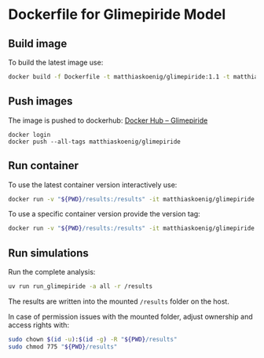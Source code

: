 # Dockerfile for Glimepiride Model

## Build image
To build the latest image use:
```bash
docker build -f Dockerfile -t matthiaskoenig/glimepiride:1.1 -t matthiaskoenig/glimepiride:latest .
```

## Push images
The image is pushed to dockerhub: [Docker Hub – Glimepiride](https://hub.docker.com/repository/docker/matthiaskoenig/glimepiride/general)

```
docker login
docker push --all-tags matthiaskoenig/glimepiride
```

## Run container
To use the latest container version interactively use:

```bash
docker run -v "${PWD}/results:/results" -it matthiaskoenig/glimepiride:latest /bin/bash
```

To use a specific container version provide the version tag:
```bash
docker run -v "${PWD}/results:/results" -it matthiaskoenig/glimepiride:1.1 /bin/bash
```

## Run simulations
Run the complete analysis:
```bash
uv run run_glimepiride -a all -r /results
```
The results are written into the mounted `/results` folder on the host.

In case of permission issues with the mounted folder, adjust ownership and access rights with:
```bash
sudo chown $(id -u):$(id -g) -R "${PWD}/results"
sudo chmod 775 "${PWD}/results"
```
